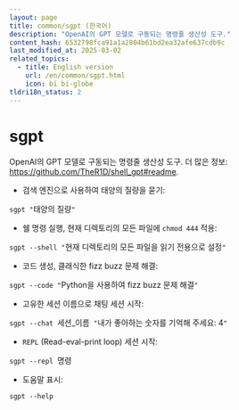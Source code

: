```yaml
---
layout: page
title: common/sgpt (한국어)
description: "OpenAI의 GPT 모델로 구동되는 명령줄 생산성 도구."
content_hash: 6532798fca91a1a2804b61bd2ea32afe637cdb9c
last_modified_at: 2025-03-02
related_topics:
  - title: English version
    url: /en/common/sgpt.html
    icon: bi bi-globe
tldri18n_status: 2
---
```

# sgpt

OpenAI의 GPT 모델로 구동되는 명령줄 생산성 도구.
더 많은 정보: <https://github.com/TheR1D/shell_gpt#readme>.

- 검색 엔진으로 사용하여 태양의 질량을 묻기:

`sgpt "`<span class="tldr-var badge badge-pill bg-dark-lm bg-white-dm text-white-lm text-dark-dm font-weight-bold">태양의 질량</span>`"`

- 쉘 명령 실행, 현재 디렉토리의 모든 파일에 `chmod 444` 적용:

`sgpt --shell "`<span class="tldr-var badge badge-pill bg-dark-lm bg-white-dm text-white-lm text-dark-dm font-weight-bold">현재 디렉토리의 모든 파일을 읽기 전용으로 설정</span>`"`

- 코드 생성, 클래식한 fizz buzz 문제 해결:

`sgpt --code "`<span class="tldr-var badge badge-pill bg-dark-lm bg-white-dm text-white-lm text-dark-dm font-weight-bold">Python을 사용하여 fizz buzz 문제 해결</span>`"`

- 고유한 세션 이름으로 채팅 세션 시작:

`sgpt --chat `<span class="tldr-var badge badge-pill bg-dark-lm bg-white-dm text-white-lm text-dark-dm font-weight-bold">세션_이름</span>` "`<span class="tldr-var badge badge-pill bg-dark-lm bg-white-dm text-white-lm text-dark-dm font-weight-bold">내가 좋아하는 숫자를 기억해 주세요: 4</span>`"`

- `REPL` (Read-eval-print loop) 세션 시작:

`sgpt --repl `<span class="tldr-var badge badge-pill bg-dark-lm bg-white-dm text-white-lm text-dark-dm font-weight-bold">명령</span>

- 도움말 표시:

`sgpt --help`
